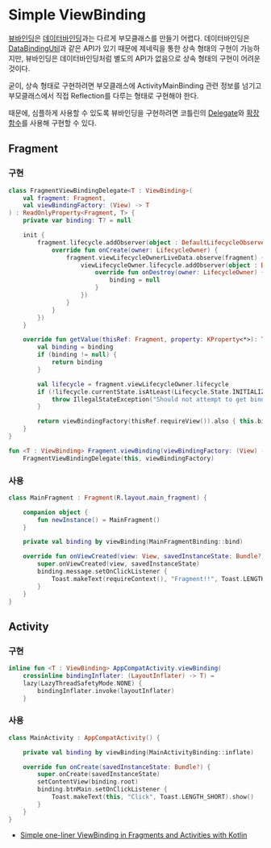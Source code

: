 # Simple ViewBinding

[뷰바인딩](https://developer.android.com/topic/libraries/view-binding?hl=en)은 [데이터바인딩](https://developer.android.com/topic/libraries/data-binding?hl=en)과는 다르게 부모클래스를 만들기 어렵다. 데이터바인딩은 [DataBindingUtil](https://developer.android.com/reference/android/databinding/DataBindingUtil)과 같은 API가 있기 때문에 제네릭을 통한 상속 형태의 구현이 가능하지만, 뷰바인딩은 데이터바인딩처럼 별도의 API가 없음으로 상속 형태의 구현이 어려운 것이다. 

굳이, 상속 형태로 구현하려면 부모클래스에 ActivityMainBinding 관련 정보를 넘기고 부모클래스에서 직접 Reflection를 다루는 형태로 구현해야 한다.

때문에, 심플하게 사용할 수 있도록 뷰바인딩을 구현하려면 코틀린의 [Delegate](https://kotlinlang.org/api/latest/jvm/stdlib/kotlin.properties/-read-only-property/)와 [확장함수](https://kotlinlang.org/docs/reference/extensions.html#extensions)를 사용해 구현할 수 있다.

## Fragment

### 구현

```kotlin
class FragmentViewBindingDelegate<T : ViewBinding>(
    val fragment: Fragment,
    val viewBindingFactory: (View) -> T
) : ReadOnlyProperty<Fragment, T> {
    private var binding: T? = null

    init {
        fragment.lifecycle.addObserver(object : DefaultLifecycleObserver {
            override fun onCreate(owner: LifecycleOwner) {
                fragment.viewLifecycleOwnerLiveData.observe(fragment) { viewLifecycleOwner ->
                    viewLifecycleOwner.lifecycle.addObserver(object : DefaultLifecycleObserver {
                        override fun onDestroy(owner: LifecycleOwner) {
                            binding = null
                        }
                    })
                }
            }
        })
    }

    override fun getValue(thisRef: Fragment, property: KProperty<*>): T {
        val binding = binding
        if (binding != null) {
            return binding
        }

        val lifecycle = fragment.viewLifecycleOwner.lifecycle
        if (!lifecycle.currentState.isAtLeast(Lifecycle.State.INITIALIZED)) {
            throw IllegalStateException("Should not attempt to get bindings when Fragment views are destroyed.")
        }

        return viewBindingFactory(thisRef.requireView()).also { this.binding = it }
    }
}

fun <T : ViewBinding> Fragment.viewBinding(viewBindingFactory: (View) -> T) =
    FragmentViewBindingDelegate(this, viewBindingFactory)
```

### 사용

```kotlin
class MainFragment : Fragment(R.layout.main_fragment) {

    companion object {
        fun newInstance() = MainFragment()
    }

    private val binding by viewBinding(MainFragmentBinding::bind)

    override fun onViewCreated(view: View, savedInstanceState: Bundle?) {
        super.onViewCreated(view, savedInstanceState)
        binding.message.setOnClickListener {
            Toast.makeText(requireContext(), "Fragment!!", Toast.LENGTH_SHORT).show()
        }
    }
}
```



## Activity

### 구현

```kotlin
inline fun <T : ViewBinding> AppCompatActivity.viewBinding(
    crossinline bindingInflater: (LayoutInflater) -> T) =
    lazy(LazyThreadSafetyMode.NONE) {
        bindingInflater.invoke(layoutInflater)
    }
```

### 사용

```kotlin
class MainActivity : AppCompatActivity() {

    private val binding by viewBinding(MainActivityBinding::inflate)

    override fun onCreate(savedInstanceState: Bundle?) {
        super.onCreate(savedInstanceState)
        setContentView(binding.root)
        binding.btnMain.setOnClickListener {
            Toast.makeText(this, "Click", Toast.LENGTH_SHORT).show()
        }
    }
}
```





- [Simple one-liner ViewBinding in Fragments and Activities with Kotlin](https://medium.com/@Zhuinden/simple-one-liner-viewbinding-in-fragments-and-activities-with-kotlin-961430c6c07c)


